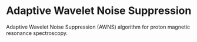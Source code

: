 # Adaptive Wavelet Noise Suppression
Adaptive Wavelet Noise Suppression (AWNS) algorithm for proton magnetic resonance spectroscopy.

